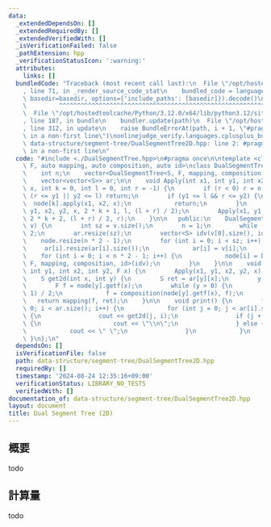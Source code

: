 ```yaml
---
data:
  _extendedDependsOn: []
  _extendedRequiredBy: []
  _extendedVerifiedWith: []
  _isVerificationFailed: false
  _pathExtension: hpp
  _verificationStatusIcon: ':warning:'
  attributes:
    links: []
  bundledCode: "Traceback (most recent call last):\n  File \"/opt/hostedtoolcache/Python/3.12.0/x64/lib/python3.12/site-packages/onlinejudge_verify/documentation/build.py\"\
    , line 71, in _render_source_code_stat\n    bundled_code = language.bundle(stat.path,\
    \ basedir=basedir, options={'include_paths': [basedir]}).decode()\n          \
    \         ^^^^^^^^^^^^^^^^^^^^^^^^^^^^^^^^^^^^^^^^^^^^^^^^^^^^^^^^^^^^^^^^^^^^^^^^^^^^^^^^^\n\
    \  File \"/opt/hostedtoolcache/Python/3.12.0/x64/lib/python3.12/site-packages/onlinejudge_verify/languages/cplusplus.py\"\
    , line 187, in bundle\n    bundler.update(path)\n  File \"/opt/hostedtoolcache/Python/3.12.0/x64/lib/python3.12/site-packages/onlinejudge_verify/languages/cplusplus_bundle.py\"\
    , line 312, in update\n    raise BundleErrorAt(path, i + 1, \"#pragma once found\
    \ in a non-first line\")\nonlinejudge_verify.languages.cplusplus_bundle.BundleErrorAt:\
    \ data-structure/segment-tree/DualSegmentTree2D.hpp: line 2: #pragma once found\
    \ in a non-first line\n"
  code: "#include <./DualSegmentTree.hpp>\n#pragma once\n\ntemplate <class S, class\
    \ F, auto mapping, auto composition, auto id>\nclass DualSegmentTree2D {\n   private:\n\
    \    int n;\n    vector<DualSegmentTree<S, F, mapping, composition, id>> node;\n\
    \    vector<vector<S>> ar;\n\n    void Apply(int x1, int y1, int x2, int y2, F\
    \ x, int k = 0, int l = 0, int r = -1) {\n        if (r < 0) r = n;\n        if\
    \ (r <= y1 || y2 <= l) return;\n        if (y1 <= l && r <= y2) {\n          \
    \  node[k].apply(x1, x2, x);\n            return;\n        }\n        Apply(x1,\
    \ y1, x2, y2, x, 2 * k + 1, l, (l + r) / 2);\n        Apply(x1, y1, x2, y2, x,\
    \ 2 * k + 2, (l + r) / 2, r);\n    }\n\n   public:\n    DualSegmentTree2D(vector<vector<S>>\
    \ v) {\n        int sz = v.size();\n        n = 1;\n        while (n < sz) n *=\
    \ 2;\n        ar.resize(sz);\n        vector<S> idv(v[0].size(), id());\n    \
    \    node.resize(n * 2 - 1);\n        for (int i = 0; i < sz; i++) {\n       \
    \     ar[i].resize(ar[i].size());\n            ar[i] = v[i];\n        }\n    \
    \    for (int i = 0; i < n * 2 - 1; i++) {\n            node[i] = DualSegmentTree<S,\
    \ F, mapping, composition, id>(idv);\n        }\n    }\n\n    void apply(int x1,\
    \ int y1, int x2, int y2, F x) {\n        Apply(x1, y1, x2, y2, x);\n    }\n\n\
    \    S get2d(int x, int y) {\n        S ret = ar[y][x];\n        y += (n - 1);\n\
    \        F f = node[y].getf(x);\n        while (y > 0) {\n            y = (y -\
    \ 1) / 2;\n            f = composition(node[y].getf(x), f);\n        }\n     \
    \   return mapping(f, ret);\n    }\n\n    void print() {\n        for (int i =\
    \ 0; i < ar.size(); i++) {\n            for (int j = 0; j < ar[i].size(); j++)\
    \ {\n                cout << get2d(j, i);\n                if (j + 1 == ar[i].size())\
    \ {\n                    cout << \"\\n\";\n                } else {\n        \
    \            cout << \" \";\n                }\n            }\n        }\n   \
    \ }\n};\n"
  dependsOn: []
  isVerificationFile: false
  path: data-structure/segment-tree/DualSegmentTree2D.hpp
  requiredBy: []
  timestamp: '2024-08-24 12:35:16+09:00'
  verificationStatus: LIBRARY_NO_TESTS
  verifiedWith: []
documentation_of: data-structure/segment-tree/DualSegmentTree2D.hpp
layout: document
title: Dual Segment Tree (2D)
---
```


## 概要

todo

## 計算量
todo